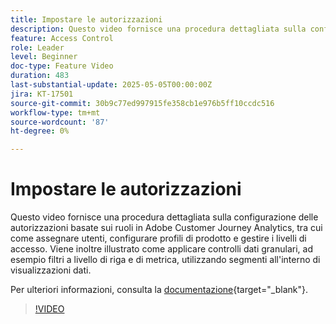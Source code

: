 ```yaml
---
title: Impostare le autorizzazioni
description: Questo video fornisce una procedura dettagliata sulla configurazione delle autorizzazioni basate sui ruoli in Adobe Customer Journey Analytics, tra cui come assegnare utenti, configurare profili di prodotto e gestire i livelli di accesso.
feature: Access Control
role: Leader
level: Beginner
doc-type: Feature Video
duration: 483
last-substantial-update: 2025-05-05T00:00:00Z
jira: KT-17501
source-git-commit: 30b9c77ed997915fe358cb1e976b5ff10ccdc516
workflow-type: tm+mt
source-wordcount: '87'
ht-degree: 0%

---
```


# Impostare le autorizzazioni

Questo video fornisce una procedura dettagliata sulla configurazione delle autorizzazioni basate sui ruoli in Adobe Customer Journey Analytics, tra cui come assegnare utenti, configurare profili di prodotto e gestire i livelli di accesso. Viene inoltre illustrato come applicare controlli dati granulari, ad esempio filtri a livello di riga e di metrica, utilizzando segmenti all&#39;interno di visualizzazioni dati.

Per ulteriori informazioni, consulta la [documentazione](https://experienceleague.adobe.com/it/docs/analytics-platform/using/technotes/access-control){target="_blank"}.

>[!VIDEO](https://video.tv.adobe.com/v/3463383/?learn=on)
